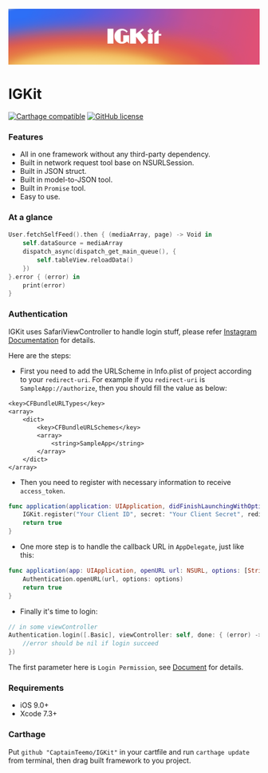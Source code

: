 <p align="center">
  <img src="https://raw.githubusercontent.com/CaptainTeemo/IGKit/master/logo.png">
</p>

# IGKit
[![Carthage compatible](https://img.shields.io/badge/Carthage-compatible-4BC51D.svg?style=flat)](https://github.com/Carthage/Carthage)
[![GitHub license](https://img.shields.io/badge/license-MIT-blue.svg)](https://raw.githubusercontent.com/CaptainTeemo/IGKit/master/LICENSE.md)
<!--[![GitHub release](https://img.shields.io/github/release/CaptainTeemo/IGKit.svg)](https://github.com/CaptainTeemo/IGKit/releases)-->

### Features
* All in one framework without any third-party dependency.
* Built in network request tool base on NSURLSession.
* Built in JSON struct.
* Built in model-to-JSON tool.
* Built in `Promise` tool.
* Easy to use.

### At a glance

```swift
User.fetchSelfFeed().then { (mediaArray, page) -> Void in
    self.dataSource = mediaArray
    dispatch_async(dispatch_get_main_queue(), { 
        self.tableView.reloadData()
    })
}.error { (error) in
    print(error)
}
```
### Authentication
IGKit uses SafariViewController to handle login stuff, please refer [Instagram Documentation](https://www.instagram.com/developer/authentication/) for details.

Here are the steps:
* First you need to add the URLScheme in Info.plist of project according to your `redirect-uri`. For example if you `redirect-uri` is `SampleApp://authorize`, then you should fill the value as below:
```
<key>CFBundleURLTypes</key>
<array>
	<dict>
		<key>CFBundleURLSchemes</key>
		<array>
			<string>SampleApp</string>
		</array>
	</dict>
</array>
```
* Then you need to register with necessary information to receive `access_token`.
```swift
func application(application: UIApplication, didFinishLaunchingWithOptions launchOptions: [NSObject: AnyObject]?) -> Bool {
    IGKit.register("Your Client ID", secret: "Your Client Secret", redirectURI: "Your Redirect URI")
    return true
}
```
* One more step is to handle the callback URL in `AppDelegate`, just like this:
```swift
func application(app: UIApplication, openURL url: NSURL, options: [String : AnyObject]) -> Bool {
    Authentication.openURL(url, options: options)
    return true
}
```
* Finally it's time to login:
```swift
// in some viewController
Authentication.login([.Basic], viewController: self, done: { (error) -> Void in
    //error should be nil if login succeed
})
```
The first parameter here is `Login Permission`, see [Document](https://www.instagram.com/developer/authorization/) for details.

### Requirements
* iOS 9.0+
* Xcode 7.3+

### Carthage
Put `github "CaptainTeemo/IGKit"` in your cartfile and run `carthage update` from terminal, then drag built framework to you project.
